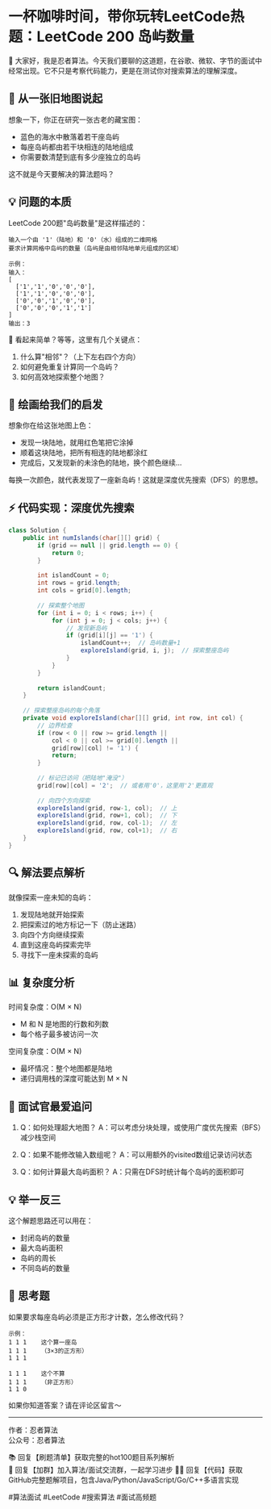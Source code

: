 # 一杯咖啡时间，带你玩转LeetCode热题：LeetCode 200 岛屿数量

👋 大家好，我是忍者算法。今天我们要聊的这道题，在谷歌、微软、字节的面试中经常出现。它不只是考察代码能力，更是在测试你对搜索算法的理解深度。

## 🎯 从一张旧地图说起

想象一下，你正在研究一张古老的藏宝图：
- 蓝色的海水中散落着若干座岛屿
- 每座岛屿都由若干块相连的陆地组成
- 你需要数清楚到底有多少座独立的岛屿

这不就是今天要解决的算法题吗？

## 💡 问题的本质

LeetCode 200题"岛屿数量"是这样描述的：
```
输入一个由 '1'（陆地）和 '0'（水）组成的二维网格
要求计算网格中岛屿的数量（岛屿是由相邻陆地单元组成的区域）

示例：
输入：
[
  ['1','1','0','0','0'],
  ['1','1','0','0','0'],
  ['0','0','1','0','0'],
  ['0','0','0','1','1']
]
输出：3
```

🤔 看起来简单？等等，这里有几个关键点：
1. 什么算"相邻"？（上下左右四个方向）
2. 如何避免重复计算同一个岛屿？
3. 如何高效地探索整个地图？

## 🎨 绘画给我们的启发

想象你在给这张地图上色：
- 发现一块陆地，就用红色笔把它涂掉
- 顺着这块陆地，把所有相连的陆地都涂红
- 完成后，又发现新的未涂色的陆地，换个颜色继续...

每换一次颜色，就代表发现了一座新岛屿！这就是深度优先搜索（DFS）的思想。

## ⚡ 代码实现：深度优先搜索

```java
class Solution {
    public int numIslands(char[][] grid) {
        if (grid == null || grid.length == 0) {
            return 0;
        }
        
        int islandCount = 0;
        int rows = grid.length;
        int cols = grid[0].length;
        
        // 探索整个地图
        for (int i = 0; i < rows; i++) {
            for (int j = 0; j < cols; j++) {
                // 发现新岛屿
                if (grid[i][j] == '1') {
                    islandCount++;  // 岛屿数量+1
                    exploreIsland(grid, i, j);  // 探索整座岛屿
                }
            }
        }
        
        return islandCount;
    }
    
    // 探索整座岛屿的每个角落
    private void exploreIsland(char[][] grid, int row, int col) {
        // 边界检查
        if (row < 0 || row >= grid.length || 
            col < 0 || col >= grid[0].length || 
            grid[row][col] != '1') {
            return;
        }
        
        // 标记已访问（把陆地"淹没"）
        grid[row][col] = '2';  // 或者用'0'，这里用'2'更直观
        
        // 向四个方向探索
        exploreIsland(grid, row-1, col);  // 上
        exploreIsland(grid, row+1, col);  // 下
        exploreIsland(grid, row, col-1);  // 左
        exploreIsland(grid, row, col+1);  // 右
    }
}
```

## 🔍 解法要点解析

就像探索一座未知的岛屿：
1. 发现陆地就开始探索
2. 把探索过的地方标记一下（防止迷路）
3. 向四个方向继续探索
4. 直到这座岛屿探索完毕
5. 寻找下一座未探索的岛屿

## 📊 复杂度分析

时间复杂度：O(M × N)
- M 和 N 是地图的行数和列数
- 每个格子最多被访问一次

空间复杂度：O(M × N)
- 最坏情况：整个地图都是陆地
- 递归调用栈的深度可能达到 M × N

## 🎯 面试官最爱追问

1. Q：如何处理超大地图？
   A：可以考虑分块处理，或使用广度优先搜索（BFS）减少栈空间

2. Q：如果不能修改输入数组呢？
   A：可以用额外的visited数组记录访问状态

3. Q：如何计算最大岛屿面积？
   A：只需在DFS时统计每个岛屿的面积即可

## 💡 举一反三

这个解题思路还可以用在：
- 封闭岛屿的数量
- 最大岛屿面积
- 岛屿的周长
- 不同岛屿的数量

## 🎁 思考题

如果要求每座岛屿必须是正方形才计数，怎么修改代码？

```
示例：
1 1 1    这个算一座岛
1 1 1    （3×3的正方形）
1 1 1

1 1 1    这个不算
1 1 1    （非正方形）
1 1 0
```

如果你知道答案？请在评论区留言～

---
作者：忍者算法  
公众号：忍者算法

📚 回复【刷题清单】获取完整的hot100题目系列解析  
👥 回复【加群】加入算法/面试交流群，一起学习进步
🧑‍💻 回复【代码】获取GitHub完整题解项目，包含Java/Python/JavaScript/Go/C++多语言实现

#算法面试 #LeetCode #搜索算法 #面试高频题